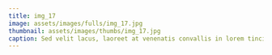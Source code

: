 ```yaml
--- 
title: img_17
image: assets/images/fulls/img_17.jpg 
thumbnail: assets/images/thumbs/img_17.jpg 
caption: Sed velit lacus, laoreet at venenatis convallis in lorem tincidunt. 
--- 
```

